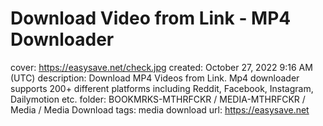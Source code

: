 # Download Video from Link - MP4 Downloader

cover: https://easysave.net/check.jpg
created: October 27, 2022 9:16 AM (UTC)
description: Download MP4 Videos from Link. Mp4 downloader supports 200+ different platforms including Reddit, Facebook, Instagram, Dailymotion etc.
folder: BOOKMRKS-MTHRFCKR / MEDIA-MTHRFCKR / Media / Media Download
tags: media download
url: https://easysave.net
